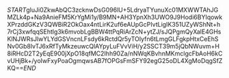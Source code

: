 $START$gluJi0ZkwAbQC3zcknwDsG096lU+5LdryaTYunuXc01MXWWTAhJGMZLk4p+Na9AnieFM5KrYgMi1y/B9MN+AH3YpnXh3UWO9J9Hodi6BYIqowkXPrzddGKzV3QWBiR2OkOax4ntLirK2uf6eAUpGcPIvtLigIK351UZyWShNt+h7rCj3xwfqqSEhtlg3k6mvobLgBBW4ttPqRiArZcN+ytZJ/sJQPgmQyXalE4GHsKlNJWRsJlwYLYdGSVncnLFsdy6kRctdQr5yTOIyfn6tLmgGLFgkpHtxCeEhSNv0Gb8lvTJ6xRfTyMkzeuwcQlAYpyLuFVvViH/y2SSCT39m5jQbNWuvm+H8iRHcD2T2yEqE900jXpO18qfMC2Ihh90Za/nNWqKBvhnMKmclgcFbAoH6kCvUHjBk+/yoIwFxyPoaOgmqwsAB7fOPGsFmSFY92egG25oDL4XgMoDqgSfZKQ==$END$